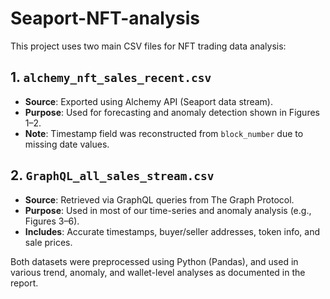 # Seaport-NFT-analysis

This project uses two main CSV files for NFT trading data analysis:

## 1. `alchemy_nft_sales_recent.csv`
- **Source**: Exported using Alchemy API (Seaport data stream).
- **Purpose**: Used for forecasting and anomaly detection shown in Figures 1–2.
- **Note**: Timestamp field was reconstructed from `block_number` due to missing date values.

## 2. `GraphQL_all_sales_stream.csv`
- **Source**: Retrieved via GraphQL queries from The Graph Protocol.
- **Purpose**: Used in most of our time-series and anomaly analysis (e.g., Figures 3–6).
- **Includes**: Accurate timestamps, buyer/seller addresses, token info, and sale prices.

Both datasets were preprocessed using Python (Pandas), and used in various trend, anomaly, and wallet-level analyses as documented in the report.
